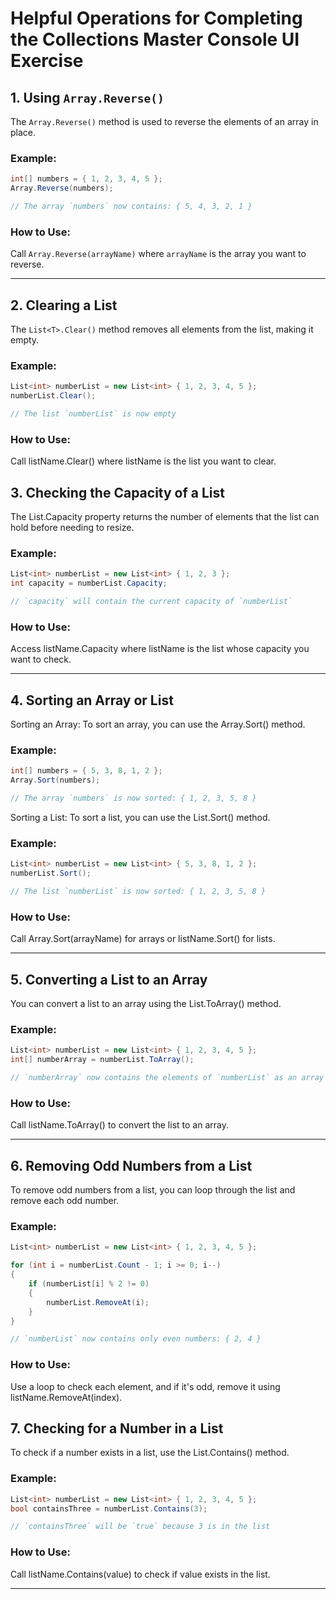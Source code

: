 # Helpful Operations for Completing the Collections Master Console UI Exercise

## 1. **Using `Array.Reverse()`**

The `Array.Reverse()` method is used to reverse the elements of an array in place.

### Example:
```csharp
int[] numbers = { 1, 2, 3, 4, 5 };
Array.Reverse(numbers);

// The array `numbers` now contains: { 5, 4, 3, 2, 1 }
```

### How to Use:

Call `Array.Reverse(arrayName)` where `arrayName` is the array you want to reverse.

---

## 2. **Clearing a List**

The `List<T>.Clear()` method removes all elements from the list, making it empty.

### Example:
```csharp
List<int> numberList = new List<int> { 1, 2, 3, 4, 5 };
numberList.Clear();

// The list `numberList` is now empty
```
### How to Use:

Call listName.Clear() where listName is the list you want to clear.

## 3. **Checking the Capacity of a List**
The List<T>.Capacity property returns the number of elements that the list can hold before needing to resize.

### Example:
```csharp
List<int> numberList = new List<int> { 1, 2, 3 };
int capacity = numberList.Capacity;

// `capacity` will contain the current capacity of `numberList`
```

### How to Use:
Access listName.Capacity where listName is the list whose capacity you want to check.

---

## 4. **Sorting an Array or List**
Sorting an Array:
To sort an array, you can use the Array.Sort() method.

### Example:
```csharp
int[] numbers = { 5, 3, 8, 1, 2 };
Array.Sort(numbers);

// The array `numbers` is now sorted: { 1, 2, 3, 5, 8 }
```
Sorting a List:
To sort a list, you can use the List<T>.Sort() method.

### Example:
```csharp
List<int> numberList = new List<int> { 5, 3, 8, 1, 2 };
numberList.Sort();

// The list `numberList` is now sorted: { 1, 2, 3, 5, 8 }
```
### How to Use:
Call Array.Sort(arrayName) for arrays or listName.Sort() for lists.

---

## 5. **Converting a List to an Array**
You can convert a list to an array using the List<T>.ToArray() method.

### Example:
```csharp
List<int> numberList = new List<int> { 1, 2, 3, 4, 5 };
int[] numberArray = numberList.ToArray();

// `numberArray` now contains the elements of `numberList` as an array
```
### How to Use:
Call listName.ToArray() to convert the list to an array.

---

## 6. **Removing Odd Numbers from a List**
To remove odd numbers from a list, you can loop through the list and remove each odd number.

### Example:
```csharp
List<int> numberList = new List<int> { 1, 2, 3, 4, 5 };

for (int i = numberList.Count - 1; i >= 0; i--)
{
    if (numberList[i] % 2 != 0)
    {
        numberList.RemoveAt(i);
    }
}

// `numberList` now contains only even numbers: { 2, 4 }
```
### How to Use:
Use a loop to check each element, and if it's odd, remove it using listName.RemoveAt(index).

## 7. **Checking for a Number in a List**
To check if a number exists in a list, use the List<T>.Contains() method.

### Example:
```csharp
List<int> numberList = new List<int> { 1, 2, 3, 4, 5 };
bool containsThree = numberList.Contains(3);

// `containsThree` will be `true` because 3 is in the list
```
### How to Use:
Call listName.Contains(value) to check if value exists in the list.

---

